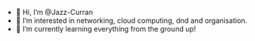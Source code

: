 - 👋 Hi, I’m @Jazz-Curran
- 👀 I’m interested in networking, cloud computing, dnd and organisation.
- 🌱 I’m currently learning everything from the ground up!

<!---
Jazz-Curran/Jazz-Curran is a ✨ special ✨ repository because its `README.md` (this file) appears on your GitHub profile.
You can click the Preview link to take a look at your changes.
--->
